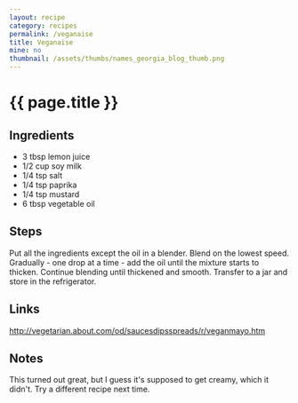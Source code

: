 ```yaml
---
layout: recipe
category: recipes
permalink: /veganaise
title: Veganaise
mine: no
thumbnail: /assets/thumbs/names_georgia_blog_thumb.png
---
```


{{ page.title }}
================

Ingredients
-----------
* 3 tbsp lemon juice
* 1/2 cup soy milk
* 1/4 tsp salt
* 1/4 tsp paprika
* 1/4 tsp mustard
* 6 tbsp vegetable oil

Steps
------
Put all the ingredients except the oil in a blender. Blend on the lowest speed. Gradually - one drop at a time - add the oil until the mixture starts to thicken. Continue blending until thickened and smooth. Transfer to a jar and store in the refrigerator.

Links
-----
http://vegetarian.about.com/od/saucesdipsspreads/r/veganmayo.htm

Notes
-----
This turned out great, but I guess it's supposed to get creamy, which it didn't.  Try
a different recipe next time.